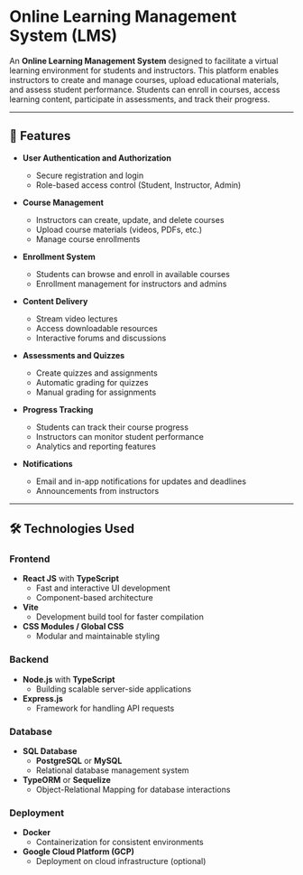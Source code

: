 # Online Learning Management System (LMS)

An **Online Learning Management System** designed to facilitate a virtual learning environment for students and instructors. This platform enables instructors to create and manage courses, upload educational materials, and assess student performance. Students can enroll in courses, access learning content, participate in assessments, and track their progress.

---

## 🚀 Features

- **User Authentication and Authorization**
  - Secure registration and login
  - Role-based access control (Student, Instructor, Admin)

- **Course Management**
  - Instructors can create, update, and delete courses
  - Upload course materials (videos, PDFs, etc.)
  - Manage course enrollments

- **Enrollment System**
  - Students can browse and enroll in available courses
  - Enrollment management for instructors and admins

- **Content Delivery**
  - Stream video lectures
  - Access downloadable resources
  - Interactive forums and discussions

- **Assessments and Quizzes**
  - Create quizzes and assignments
  - Automatic grading for quizzes
  - Manual grading for assignments

- **Progress Tracking**
  - Students can track their course progress
  - Instructors can monitor student performance
  - Analytics and reporting features

- **Notifications**
  - Email and in-app notifications for updates and deadlines
  - Announcements from instructors

---

## 🛠️ Technologies Used

### Frontend

- **React JS** with **TypeScript**
  - Fast and interactive UI development
  - Component-based architecture
- **Vite**
  - Development build tool for faster compilation
- **CSS Modules / Global CSS**
  - Modular and maintainable styling

### Backend

- **Node.js** with **TypeScript**
  - Building scalable server-side applications
- **Express.js**
  - Framework for handling API requests

### Database

- **SQL Database**
  - **PostgreSQL** or **MySQL**
  - Relational database management system
- **TypeORM** or **Sequelize**
  - Object-Relational Mapping for database interactions

### Deployment

- **Docker**
  - Containerization for consistent environments
- **Google Cloud Platform (GCP)**
  - Deployment on cloud infrastructure (optional)
